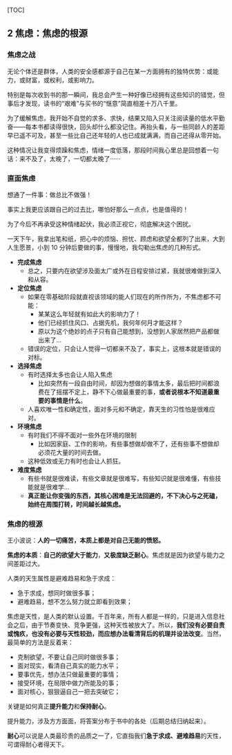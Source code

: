 
[TOC]

## 2 焦虑：焦虑的根源

### 焦虑之战

无论个体还是群体，人类的安全感都源于自己在某一方面拥有的独特优势：或能力，或财富，或权利，或影响力。

特别是每次收到书的那一瞬间，我总会产生一种好像已经拥有这些知识的错觉，但事后才发现，读书的“艰难”与买书的“惬意”简直相差十万八千里。

为了缓解焦虑，我开始不自觉的求多、求快，结果又陷入只关注阅读量的低水平勤奋——每本书都读得很快，回头却什么都没记住。再抬头看，与一些同龄人的差距早已遥不可及，甚至一些比自己还年轻的人也已成就满满，而自己还得从零开始。

这种情况让我变得烦躁和焦虑，情绪一度低落，那段时间我心里总是回想着一句话：来不及了，太晚了，一切都太晚了······



### 直面焦虑

想通了一件事：做总比不做强！

事实上我更应该跟自己的过去比，哪怕好那么一点点，也是值得的！

为了今后不再承受这种情绪起伏，我必须正视它，彻底解决这个困扰。

一天下午，我拿出笔和纸，把心中的烦恼、担忧、顾虑和欲望全都列了出来，大到人生愿景，小到 10 分钟后要做的事，慢慢地，我勾勒出焦虑的几种形式。

- **完成焦虑**
  - 总之，只要内在欲望涉及面太广或外在日程安排过紧，我就很难做到深入和从容。
- **定位焦虑**
  - 如果在零基础阶段就直视该领域的能人们现在的所作所为，不焦虑都不可能：
    - 某某这么年轻就有如此大的影响力了！
    - 他们已经抓住风口、占据先机，我何年何月才能这样？
    - 原以为这个绝妙的点子只有自己能想到，没想到人家居然把产品都做出来了...
  - 错误的定位，只会让人觉得一切都来不及了，事实上，这根本就是错误的对标。
- **选择焦虑**
  - 有时选择太多也会让人陷入焦虑
    - 比如突然有一段自由时间，却因为想做的事情太多，最后把时间都浪费在了摇摆不定上，静不下心做最重要的事，**或者说根本不知道最重要的事情是什么**。
  - 人喜欢唯一性和确定性，面对多元和不确定，靠天生的习性怕是很难应对。
- **环境焦虑**
  - 有时我们不得不面对一些外在环境的限制
    - 比如因家庭、工作的影响，有些事想做却做不了，还有些事不想做却必须花大量的时间去做。
  - 这种低效或无力有时也会让人抓狂。
- **难度焦虑**
  - 有些书就是很难读，有些文章就是很难写，有些知识就是很难懂，有些技能就是很难学...
  - **真正能让你变强的东西，其核心困难是无法回避的，不下决心与之死磕，始终在周围打转，时间越长越焦虑。**



### 焦虑的根源

王小波说：**人的一切痛苦，本质上都是对自己无能的愤怒。**

**焦虑的本质**：**自己的欲望大于能力**，**又极度缺乏耐心**。焦虑就是因为欲望与能力之间差距过大。

人类的天生属性是避难趋易和急于求成：

- 急于求成，想同时做很多事；
- 避难趋易，想不怎么努力就立即看到效果；

焦虑是天性，是人类的默认设置。千百年来，所有人都是一样的，只是进入信息社会之后，由于节奏变快、竞争更强，这种天性被放大了。所以，**我们没有必要自责或愧疚，也没有必要与天性较劲，而应想办法看清背后的机理并设法改变**。当然，最简单的方法是反着来：

- 克制欲望，不要让自己同时做很多事；
- 面对现实，看清自己真实的能力水平；
- 要事优先，想办法只做最重要的事情；
- 接受环境，在局限中做力所能及的事；
- 面对核心，狠狠逼自己一把去突破它；

关键是如何真正**提升能力**和**保持耐心**。

提升能力，涉及方方面面，将答案分布于书中的各处（后期总结归纳起来）。

**耐心**可以说是人类最珍贵的品质之一了，它直指我们**急于求成、避难趋易**的天性，可谓得耐心者得天下。

